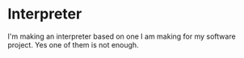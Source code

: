# Interpreter

I'm making an interpreter based on one I am making for my software project. Yes one of them is not enough.